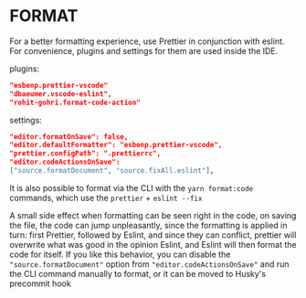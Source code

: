 # FORMAT

For a better formatting experience, use Prettier in conjunction with eslint. For convenience, plugins and settings for them are used inside the IDE.

plugins:

```json
"esbenp.prettier-vscode"
"dbaeumer.vscode-eslint",
"rohit-gohri.format-code-action"
```

settings:

```json
"editor.formatOnSave": false,
"editor.defaultFormatter": "esbenp.prettier-vscode",
"prettier.configPath": ".prettierrc",
"editor.codeActionsOnSave":
["source.formatDocument", "source.fixAll.eslint"],
```

It is also possible to format via the CLI with the `yarn format:code` commands, which use the `prettier` + `eslint --fix`

A small side effect when formatting can be seen right in the code, on saving the file, the code can jump unpleasantly, since the formatting is applied in turn: first Prettier, followed by Eslint, and since they can conflict, prettier will overwrite what was good in the opinion Eslint, and Eslint will then format the code for itself. If you like this behavior, you can disable the `"source.formatDocument"` option from `"editor.codeActionsOnSave"` and run the CLI command manually to format, or it can be moved to Husky's precommit hook
